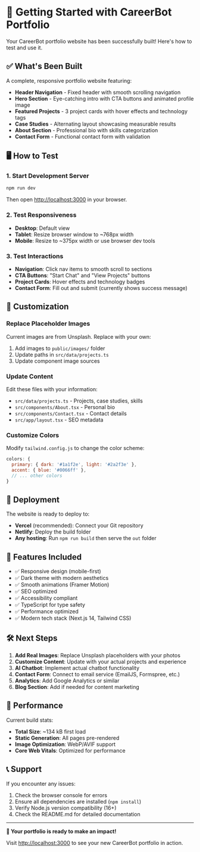 # 🚀 Getting Started with CareerBot Portfolio

Your CareerBot portfolio website has been successfully built! Here's how to test and use it.

## ✅ What's Been Built

A complete, responsive portfolio website featuring:
- **Header Navigation** - Fixed header with smooth scrolling navigation
- **Hero Section** - Eye-catching intro with CTA buttons and animated profile image
- **Featured Projects** - 3 project cards with hover effects and technology tags
- **Case Studies** - Alternating layout showcasing measurable results
- **About Section** - Professional bio with skills categorization
- **Contact Form** - Functional contact form with validation

## 🖥️ How to Test

### 1. Start Development Server
```bash
npm run dev
```
Then open [http://localhost:3000](http://localhost:3000) in your browser.

### 2. Test Responsiveness
- **Desktop**: Default view
- **Tablet**: Resize browser window to ~768px width
- **Mobile**: Resize to ~375px width or use browser dev tools

### 3. Test Interactions
- **Navigation**: Click nav items to smooth scroll to sections
- **CTA Buttons**: "Start Chat" and "View Projects" buttons
- **Project Cards**: Hover effects and technology badges
- **Contact Form**: Fill out and submit (currently shows success message)

## 🎨 Customization

### Replace Placeholder Images
Current images are from Unsplash. Replace with your own:
1. Add images to `public/images/` folder
2. Update paths in `src/data/projects.ts`
3. Update component image sources

### Update Content
Edit these files with your information:
- `src/data/projects.ts` - Projects, case studies, skills
- `src/components/About.tsx` - Personal bio
- `src/components/Contact.tsx` - Contact details
- `src/app/layout.tsx` - SEO metadata

### Customize Colors
Modify `tailwind.config.js` to change the color scheme:
```js
colors: {
  primary: { dark: '#1a1f2e', light: '#2a2f3e' },
  accent: { blue: '#0066ff' },
  // ... other colors
}
```

## 🚀 Deployment

The website is ready to deploy to:
- **Vercel** (recommended): Connect your Git repository
- **Netlify**: Deploy the build folder
- **Any hosting**: Run `npm run build` then serve the `out` folder

## 📱 Features Included

- ✅ Responsive design (mobile-first)
- ✅ Dark theme with modern aesthetics
- ✅ Smooth animations (Framer Motion)
- ✅ SEO optimized
- ✅ Accessibility compliant
- ✅ TypeScript for type safety
- ✅ Performance optimized
- ✅ Modern tech stack (Next.js 14, Tailwind CSS)

## 🛠️ Next Steps

1. **Add Real Images**: Replace Unsplash placeholders with your photos
2. **Customize Content**: Update with your actual projects and experience
3. **AI Chatbot**: Implement actual chatbot functionality
4. **Contact Form**: Connect to email service (EmailJS, Formspree, etc.)
5. **Analytics**: Add Google Analytics or similar
6. **Blog Section**: Add if needed for content marketing

## 🎯 Performance

Current build stats:
- **Total Size**: ~134 kB first load
- **Static Generation**: All pages pre-rendered
- **Image Optimization**: WebP/AVIF support
- **Core Web Vitals**: Optimized for performance

## 📞 Support

If you encounter any issues:
1. Check the browser console for errors
2. Ensure all dependencies are installed (`npm install`)
3. Verify Node.js version compatibility (16+)
4. Check the README.md for detailed documentation

---

**🎉 Your portfolio is ready to make an impact!** 

Visit [http://localhost:3000](http://localhost:3000) to see your new CareerBot portfolio in action. 